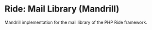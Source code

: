 # Ride: Mail Library (Mandrill)

Mandrill implementation for the mail library of the PHP Ride framework.